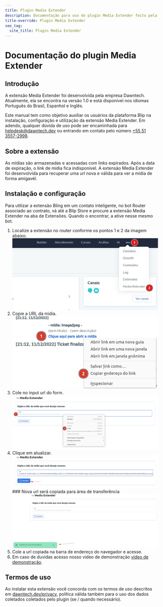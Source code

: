 ```yaml
---
title: Plugin Media Extender
description: Documentação para uso do plugin Media Extender feito pela Dawntech Inc. para a plataforma Take Blip
title-override: Plugin Media Extender
seo_tag:
  site_title: Plugin Media Extender
---
```


# Documentação do plugin Media Extender
## Introdução

A extensão Media Extender foi desenvolvida pela empresa Dawntech. Atualmente, ela se encontra na versão 1.0 e está
disponível nos idiomas Português do Brasil, Espanhol e Inglês.

Este manual tem como objetivo auxiliar os usuários da plataforma Blip na instalação, configuração e utilização da extensão Media Extender. Em adendo, qualquer dúvida de uso pode ser encaminhada para [helpdesk@dawntech.dev](mailto:helpdesk@dawntech.dev) ou entrando em contato pelo número [+55 51 3557-2998](https://wa.me/555135572998).


## Sobre a extensão

As mídias são armazenadas e acessadas com links expirados. Após a data de expiração, o link de mídia fica indisponível. A extensão Media Extender foi desenvolvida para recuperar uma url nova e válida para ver a mídia de forma amigavél.

## Instalação e configuração
Para utilizar a extensão Bling em um contato inteligente, no bot Router associado ao contrato, vá até a Blip Store e procure a extensão Media Extender na aba de Extensões. Quando o encontrar, a ative nesse mesmo bot.

1. Localize a extensão no router conforme os pontos 1 e 2 da imagem abaixo.  ![Start](./images/mediaextender/media-extender1.jpeg)
2. Copie a URL da midia.  ![UrlCopy](./images/mediaextender/media-extender2.jpeg)
3. Cole no input url do form.  ![UrlPaste](./images/mediaextender/media-extender3.jpeg)
4. Clique em atualizar.  ![UrlMsg](./images/mediaextender/media-extender4.jpeg)  ### Nova url será copiada para área de transferência  ![UrlMsgCopy](./images/mediaextender/media-extender5.jpeg)
5. Cole a url copiada na barra de endereço do navegador e acesse.  
6. Em caso de duvidas acesso nosso video de demonstração [vídeo de demonstração](https://www.youtube.com/watch?v=sMDrECb6TUI).

## Termos de uso

Ao instalar esta extensão você concorda com os termos de uso descritos em [dawntech.dev/privacy](https://dawntech.dev/privacy/pt), política válida também para o uso dos dados coletados coletados pelo plugin (se / quando necessário).
